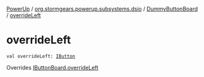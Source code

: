 [PowerUp](../../index.md) / [org.stormgears.powerup.subsystems.dsio](../index.md) / [DummyButtonBoard](index.md) / [overrideLeft](./override-left.md)

# overrideLeft

`val overrideLeft: `[`IButton`](../../org.stormgears.utils.dsio/-i-button/index.md)

Overrides [IButtonBoard.overrideLeft](../-i-button-board/override-left.md)

